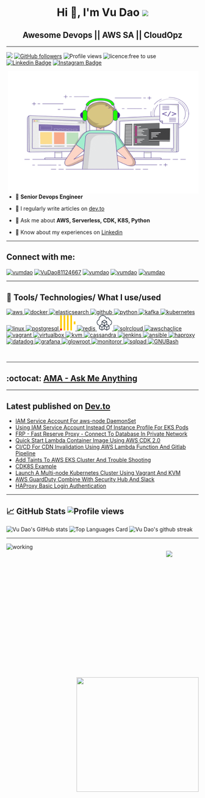 <h1 align="center">Hi 👋, I'm Vu Dao <img src="https://github.com/vumdao/vumdao/blob/master/logo.png?raw=true" width="50px"></h1>
<h2 align="center"><b>Awesome Devops || AWS SA || CloudOpz</b></h2>

---

![](https://visitor-badge.glitch.me/badge?page_id=github.com/vumdao) [![GitHub followers](https://img.shields.io/github/followers/vumdao?label=Followers&style=social)](https://github.com/vumdao/?tab=follow) ![Profile views](https://komarev.com/ghpvc/?username=vumdao&color=blueviolet) ![licence:free to use](https://img.shields.io/badge/licence-free--to--use-blue) [![Linkedin Badge](https://img.shields.io/badge/-vumdao-blue?style=flat&logo=Linkedin&logoColor=white&link=https://www.linkedin.com/in/vu-dao-9280ab43/)](https://www.linkedin.com/in/mikhail-ivanov-bb585160/) [![Instagram Badge](https://img.shields.io/badge/-dev.to-black?style=flat&logo=instagram&logoColor=white&link=https://dev.to/vumdao)](https://https://dev.to/vumdao)


<img align="right" src="https://github.com/mikonoid/mikonoid/blob/main/images/gifs/coder3.gif?raw=true" width="500" height="320" />


- 🔭 **Senior Devops Engineer**

- 📝 I regularly write articles on [dev.to](https://dev.to/vumdao)

- 💬 Ask me about **AWS, Serverless, CDK, K8S, Python**

- 📄 Know about my experiences on [Linkedin](https://www.linkedin.com/in/vu-dao-9280ab43/)

---

<h2 align="left"><b>Connect with me:</b></h2>
<p align="left">
    <a href="https://dev.to/vumdao" target="blank"><img align="center" src="https://www.vectorlogo.zone/logos/devto/devto-icon.svg" alt="vumdao" height="30" width="40" /></a>
    <a href="https://twitter.com/VuDao81124667" target="blank"><img align="center" src="https://cdn.jsdelivr.net/npm/simple-icons@3.0.1/icons/twitter.svg" alt="VuDao81124667" height="30" width="40" /></a>
    <a href="https://www.linkedin.com/in/vu-dao-9280ab43" target="blank"><img align="center" src="https://cdn.jsdelivr.net/npm/simple-icons@3.0.1/icons/linkedin.svg" alt="vumdao" height="30" width="40" /></a>
    <a href="https://github.com/vumdao" target="blank"><img align="center" src="https://cdn.jsdelivr.net/npm/simple-icons@3.0.1/icons/github.svg" alt="vumdao" height="30" width="40" /></a> <a href="https://stackoverflow.com/users/11430272/vumdao" target="blank"><img align="center" src="https://cdn.jsdelivr.net/npm/simple-icons@4.13.0/icons/stackoverflow.svg" alt="vumdao" height="30" width="40" /></a>
</p>

---

<h2>🚀 Tools/ Technologies/ What I use/used</h2>

<p align="left">
    <a href="https://aws.amazon.com" target="_blank"> <img src="https://upload.wikimedia.org/wikipedia/commons/9/93/Amazon_Web_Services_Logo.svg" alt="aws" width="40" height="40"/> </a> <a href="https://www.docker.com/" target="_blank"> <img src="https://www.vectorlogo.zone/logos/docker/docker-icon.svg" alt="docker" width="40" height="40"/> </a> <a href="https://www.elastic.co" target="_blank"> <img src="https://www.vectorlogo.zone/logos/elastic/elastic-icon.svg" alt="elasticsearch" width="40" height="40"/> </a> <a href="https://github.com/" target="_blank"> <img src="https://cdn.jsdelivr.net/npm/simple-icons@3.0.1/icons/github.svg" alt="github" width="40" height="40"/> </a> <a href="https://www.python.org/" target="_blank"> <img src="https://www.vectorlogo.zone/logos/python/python-icon.svg" alt="python" width="40" height="40"/> </a> <a href="https://kafka.apache.org/" target="_blank"> <img src="https://www.vectorlogo.zone/logos/apache_kafka/apache_kafka-icon.svg" alt="kafka" width="40" height="40"/> </a> <a href="https://kubernetes.io" target="_blank"> <img src="https://www.vectorlogo.zone/logos/kubernetes/kubernetes-icon.svg" alt="kubernetes" width="40" height="40"/> </a> <a href="https://www.linux.org/" target="_blank"> <img src="https://cdn.jsdelivr.net/npm/simple-icons@3.0.1/icons/linux.svg" alt="linux" width="40" height="40"/> </a> <a href="https://www.postgresql.org/" target="_blank"> <img src="https://www.vectorlogo.zone/logos/postgresql/postgresql-icon.svg" alt="postgresql" width="40" height="40"/> </a> <a href="https://clickhouse.tech/" target="_blank"> <img src="https://raw.githubusercontent.com/ClickHouse/ClickHouse/master/website/images/logo.svg" alt="clickhouse" width="40" height="40"/> </a> <a href="https://redis.io/" target="_blank"> <img src="https://www.vectorlogo.zone/logos/redis/redis-icon.svg" alt="redis" width="40" height="40"/> </a> <a href="https://docs.aws.amazon.com/cdk/latest/guide/getting_started.html" target="_blank"> <img src="https://raw.githubusercontent.com/aws/aws-cdk/master/logo/svg/AWS-Cloud-Development-Kit_Icon_64_Squid.svg" alt="awscdk" width="40" height="40"/> </a> <a href="https://solr.apache.org/guide/6_6/solrcloud.html" target="_blank"> <img src="https://www.vectorlogo.zone/logos/apache_solr/apache_solr-icon.svg" alt="solrcloud" width="40" height="40"/> </a> <a href="https://aws.github.io/chalice/" target="_blank"> <img src="https://aws.github.io/chalice/_images/chalice-logo-whitespace.png" alt="awschaclice" width="40" height="40"/> </a> <a href="https://www.vagrantup.com/" target="_blank"> <img src="https://www.vectorlogo.zone/logos/vagrantup/vagrantup-icon.svg" alt="vagrant" width="40" height="40"/> </a> <a href="https://www.virtualbox.org/" target="_blank"> <img src="https://www.vectorlogo.zone/logos/virtualbox/virtualbox-icon.svg" alt="virtualbox" width="40" height="40"/> </a> <a href="https://www.linux-kvm.org/page/Main_Page" target="_blank"> <img src="https://raw.githubusercontent.com/AwesomeLogos/logomono/gh-pages/logos/kvm.svg" alt="kvm" width="40" height="40"/> </a> <a href="https://cassandra.apache.org/" target="_blank"> <img src="https://www.vectorlogo.zone/logos/apache_cassandra/apache_cassandra-icon.svg" alt="cassandra" width="40" height="40"/> </a> <a href="https://www.jenkins.io/" target="_blank"> <img src="https://www.vectorlogo.zone/logos/jenkins/jenkins-icon.svg" alt="jenkins" width="40" height="40"/> </a> <a href="https://www.ansible.com/" target="_blank"> <img src="https://www.vectorlogo.zone/logos/ansible/ansible-icon.svg" alt="ansible" width="40" height="40"/> </a> <a href="http://www.haproxy.org/" target="_blank"> <img src="https://www.vectorlogo.zone/logos/haproxy/haproxy-icon.svg" alt="haproxy" width="40" height="40"/> </a> <a href="https://www.datadoghq.com/" target="_blank"> <img src="https://www.vectorlogo.zone/logos/datadoghq/datadoghq-icon.svg" alt="datadog" width="40" height="40"/> </a> <a href="https://solr.apache.org/guide/6_6/solrcloud.html" target="_blank"> <img src="https://www.vectorlogo.zone/logos/grafana/grafana-icon.svg" alt="grafana" width="40" height="40"/> </a> <a href="https://glowroot.org/" target="_blank"> <img src="https://glowroot.org/images/favicon-440x440.22b5b3f3.png" alt="glowroot" width="40" height="40"/> </a> <a href="https://monitoror.com/" target="_blank"> <img src="https://monitoror.com/assets/images/animated-logo.svg" alt="monitoror" width="40" height="40"/> </a> <a href="https://sqlpad.github.io/sqlpad/" target="_blank"> <img src="https://dev-to-uploads.s3.amazonaws.com/uploads/articles/3ad4nqb9z1a5ozz1xl6k.png" alt="sqlpad" width="40" height="40"/> </a> <a href="https://www.gnu.org/software/bash/" target="_blank"> <img src="https://cdn.jsdelivr.net/npm/simple-icons@4.13.0/icons/gnubash.svg" alt="GNUBash" width="40" height="40"/> </a>
</p>
<br>

---

## :octocat: [AMA - Ask Me Anything](https://github.com/vumdao/vumdao/discussions/categories/ama-ask-me-anything)

---

## Latest published on [Dev.to](https://dev.to/vumdao)
<!-- DEVTO_LIST:START -->
- [IAM Service Account For aws-node DaemonSet](https://dev.to/vumdao/iam-service-account-for-aws-node-daemonset-1p5j)
- [Using IAM Service Account Instead Of Instance Profile For EKS Pods](https://dev.to/vumdao/using-iam-service-account-instead-of-instance-profile-for-eks-pods-262p)
- [FRP - Fast Reserve Proxy - Connect To Database In Private Network](https://dev.to/vumdao/frp-fast-reserve-proxy-connect-to-database-in-private-network-4bdg)
- [Quick Start Lambda Container Image Using AWS CDK 2.0](https://dev.to/vumdao/quick-start-lambda-container-image-using-aws-cdk-2-0-1ifc)
- [CI/CD For CDN Invalidation Using AWS Lambda Function And Gitlab Pipeline](https://dev.to/vumdao/ci-cd-for-cdn-invalidation-using-aws-lambda-function-and-gitlab-pipeline-3662)
- [Add Taints To AWS EKS Cluster And Trouble Shooting](https://dev.to/vumdao/add-taints-to-aws-eks-cluster-and-trouble-shooting-55ah)
- [CDK8S Example](https://dev.to/vumdao/cdk8s-example-2glk)
- [Launch A Multi-node Kubernetes Cluster Using Vagrant And KVM](https://dev.to/vumdao/launch-a-multi-node-kubernetes-cluster-using-vagrant-and-kvm-2pm)
- [AWS GuardDuty Combine With Security Hub And Slack](https://dev.to/vumdao/aws-guardduty-combine-with-security-hub-and-slack-17eh)
- [HAProxy Basic Login Authentication](https://dev.to/vumdao/haproxy-basic-login-authentication-48l2)
<!-- DEVTO_LIST:END -->

---

## 📈 GitHub Stats  ![Profile views](https://komarev.com/ghpvc/?username=vumdao&color=blueviolet)
![Vu Dao's GitHub stats](https://github-readme-stats.vercel.app/api?username=vumdao&theme=blue-green&show_icons=true&line_height=27&count_private=true)
![Top Languages Card](https://github-readme-stats.vercel.app/api/top-langs/?username=vumdao&theme=blue-green&langs_count=1)
![Vu Dao's github streak](https://github-readme-streak-stats.herokuapp.com/?user=vumdao&theme=blue-green)


---

<a target="_blank" rel="noopener noreferrer" href="https://user-images.githubusercontent.com/57112545/111080199-5fa60f00-8523-11eb-85ea-5262e89445b0.jpg">
    <img align="left" alt="working" src="https://user-images.githubusercontent.com/57112545/111080199-5fa60f00-8523-11eb-85ea-5262e89445b0.jpg" width="350" height="350" style="max-width:100%;">
    <img align='right' src="https://media.giphy.com/media/HEPwfdu6T6svpPE1eN/giphy.gif" height="300" width="320">
</a>

<br/>  

<div align="center">
    <a href="https://www.buymeacoffee.com/vumdao" target="_blank" style="display: inline-block;">
        <img
            src="https://img.shields.io/badge/Donate-Buy%20Me%20A%20Coffee-orange.svg?style=flat-square" 
            align="center"
        />
    </a></div>
<br />
